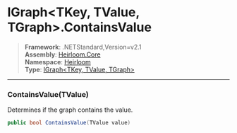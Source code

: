 # IGraph\<TKey, TValue, TGraph>.ContainsValue

> **Framework**: .NETStandard,Version=v2.1  
> **Assembly**: [Heirloom.Core][0]  
> **Namespace**: [Heirloom][0]  
> **Type**: [IGraph\<TKey, TValue, TGraph>][1]

--------------------------------------------------------------------------------

### ContainsValue(TValue)

Determines if the graph contains the value.

```cs
public bool ContainsValue(TValue value)
```

[0]: ../Heirloom.Core.md
[1]: Heirloom.IGraph[TKey,TValue,TGraph].md
